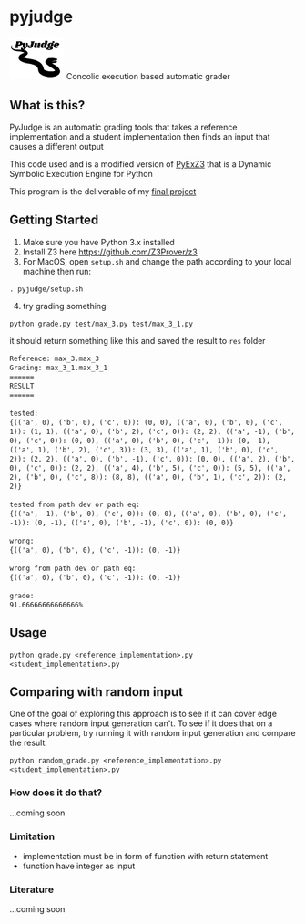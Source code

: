# pyjudge
<img src="/pyjudge-logo.png" width="96">
Concolic execution based automatic grader

## What is this?
PyJudge is an automatic grading tools that takes a reference implementation and a student implementation then finds an input that causes a different output

This code used and is a modified version of [PyExZ3](https://github.com/thomasjball/PyExZ3) that is a Dynamic Symbolic Execution Engine for Python

This program is the deliverable of my [final project]()

## Getting Started
1. Make sure you have Python 3.x installed
2. Install Z3 here https://github.com/Z3Prover/z3
3. For MacOS, open `setup.sh` and change the path according to your local machine then run:
```
. pyjudge/setup.sh
```
4. try grading something
```
python grade.py test/max_3.py test/max_3_1.py
```
it should return something like this and saved the result to `res` folder
```
Reference: max_3.max_3
Grading: max_3_1.max_3_1
======
RESULT
======

tested: 
{(('a', 0), ('b', 0), ('c', 0)): (0, 0), (('a', 0), ('b', 0), ('c', 1)): (1, 1), (('a', 0), ('b', 2), ('c', 0)): (2, 2), (('a', -1), ('b', 0), ('c', 0)): (0, 0), (('a', 0), ('b', 0), ('c', -1)): (0, -1), (('a', 1), ('b', 2), ('c', 3)): (3, 3), (('a', 1), ('b', 0), ('c', 2)): (2, 2), (('a', 0), ('b', -1), ('c', 0)): (0, 0), (('a', 2), ('b', 0), ('c', 0)): (2, 2), (('a', 4), ('b', 5), ('c', 0)): (5, 5), (('a', 2), ('b', 0), ('c', 8)): (8, 8), (('a', 0), ('b', 1), ('c', 2)): (2, 2)}

tested from path dev or path eq: 
{(('a', -1), ('b', 0), ('c', 0)): (0, 0), (('a', 0), ('b', 0), ('c', -1)): (0, -1), (('a', 0), ('b', -1), ('c', 0)): (0, 0)}

wrong: 
{(('a', 0), ('b', 0), ('c', -1)): (0, -1)}

wrong from path dev or path eq: 
{(('a', 0), ('b', 0), ('c', -1)): (0, -1)}

grade: 
91.66666666666666%
```

## Usage
```
python grade.py <reference_implementation>.py <student_implementation>.py
```

## Comparing with random input
One of the goal of exploring this approach is to see if it can cover edge cases where random input generation can't. To see if it does that on a particular problem, try running it with random input generation and compare the result.

```
python random_grade.py <reference_implementation>.py <student_implementation>.py
```

### How does it do that?
...coming soon

### Limitation
- implementation must be in form of function with return statement
- function have integer as input

### Literature
...coming soon
